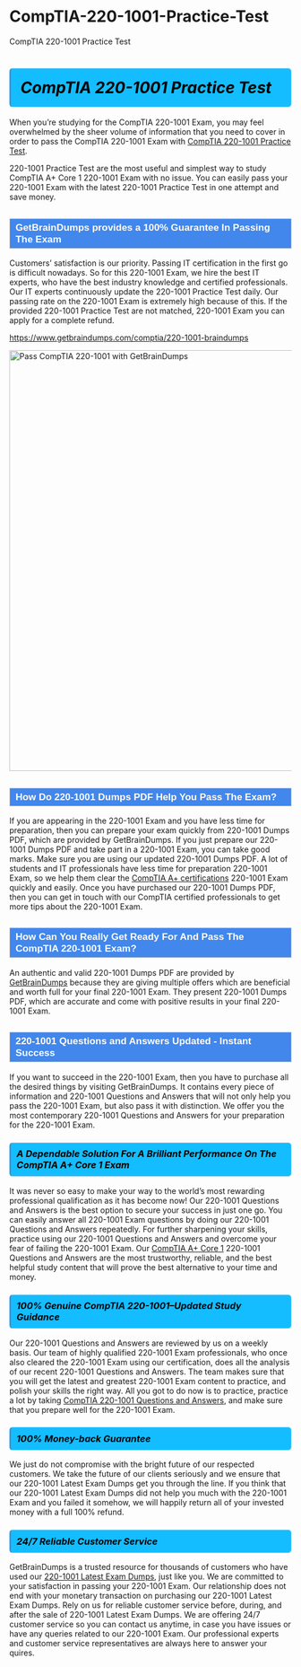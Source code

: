 # CompTIA-220-1001-Practice-Test
CompTIA 220-1001 Practice Test
<h1><strong><span style="display: block; color: #000000; background: #14BDFF; border: 0.5px solid #AED6F1; border-left: 3px solid #3498DB; padding: .6em; border-radius: 6px;">                     <em>CompTIA 220-1001 <span class="exam_variation">Practice Test</span> </em>                </span></strong>            </h1>                        <p>When you’re studying for the CompTIA 220-1001 Exam, you may feel overwhelmed by the sheer volume of information             that you need to cover in order to pass the CompTIA 220-1001 Exam with <a href="https://www.getbraindumps.com/comptia/220-1001-braindumps">CompTIA 220-1001 <span class="exam_variation">Practice Test</span></a>.</p>            <p>220-1001 <span class="exam_variation">Practice Test</span> are the most useful and simplest way to study CompTIA A+ Core 1 220-1001 Exam             with no issue. You can easily pass your 220-1001 Exam with the latest 220-1001 <span class="exam_variation">Practice Test</span> in one attempt and save money.</p>                        <h2 style="background: #4287ec; border: 1px solid #cccccc; padding: 5px 10px;">                <span style="color: #ffffff;">                    <span style="font-size: 11pt;">                        <span style="line-height: normal;">                            <span style="font-family: Calibri,sans-serif;">                                <strong>                                    <span style="font-size: 13.0pt;">GetBrainDumps provides a 100% Guarantee In Passing The Exam</span>                                </strong>                            </span>                        </span>                    </span>                </span>            </h2>                        <p>Customers’ satisfaction is our priority. Passing IT certification in the first go is difficult nowadays. So for this 220-1001 Exam,             we hire the best IT experts, who have the best industry knowledge and certified professionals. Our IT experts continuously update the 220-1001 <span class="exam_variation">Practice Test</span>             daily. Our passing rate on the 220-1001 Exam is extremely high because of this. If the provided 220-1001 <span class="exam_variation">Practice Test</span> are not matched, 220-1001 Exam you             can apply for a complete refund.</p>                                    <p><a href="https://www.getbraindumps.com/comptia/220-1001-braindumps">https://www.getbraindumps.com/comptia/220-1001-braindumps</a></p>                        <p><a href="https://www.getbraindumps.com/"><img src="https://www.getbraindumps.com/images/get-updated-exam-questions-with-discount-getbraindumps.jpg" class="postImage" alt="Pass CompTIA 220-1001 with GetBrainDumps" width="750"></a></p>                                        <h2 style="background: #4287ec; border: 1px solid #cccccc; padding: 5px 10px;">                <span style="color: #ffffff;">                    <span style="font-size: 11pt;">                        <span style="line-height: normal;">                            <span style="font-family: Calibri,sans-serif;">                                <strong>                                    <span style="font-size: 13.0pt;">How Do 220-1001 <span class="exam_variation2">Dumps PDF</span> Help You Pass The Exam?</span>                                </strong>                            </span>                        </span>                    </span>                </span>            </h2>                        <p>If you are appearing in the 220-1001 Exam and you have less time for preparation, then you can prepare your exam quickly from 220-1001 <span class="exam_variation2">Dumps PDF</span>,             which are provided by GetBrainDumps. If you just prepare our 220-1001 <span class="exam_variation2">Dumps PDF</span> and take part in a 220-1001 Exam, you can take good marks.             Make sure you are using our updated 220-1001 <span class="exam_variation2">Dumps PDF</span>. A lot of students and IT professionals have less time for preparation 220-1001 Exam,             so we help them clear the <a href="https://www.getbraindumps.com/comptia/comptia-a-braindumps.html">CompTIA A+ certifications</a> 220-1001 Exam quickly and easily. Once you have purchased             our 220-1001 <span class="exam_variation2">Dumps PDF</span>, then you can get in touch with our CompTIA certified professionals to get more tips about the 220-1001 Exam.</p>                        <h2 style="background: #4287ec; border: 1px solid #cccccc; padding: 5px 10px;">                <span style="color: #ffffff;">                    <span style="font-size: 11pt;">                        <span style="line-height: normal;">                            <span style="font-family: Calibri,sans-serif;">                                <strong>                                    <span style="font-size: 13.0pt;">How Can You Really Get Ready For And Pass The CompTIA 220-1001 Exam?</span>                                </strong>                            </span>                        </span>                    </span>                </span>            </h2>                        <p>An authentic and valid 220-1001 <span class="exam_variation2">Dumps PDF</span> are provided by <a href="https://www.getbraindumps.com/">GetBrainDumps</a> because they are giving multiple offers which are beneficial             and worth full for your final 220-1001 Exam. They present 220-1001 <span class="exam_variation2">Dumps PDF</span>, which are accurate and come with positive             results in your final 220-1001 Exam.</p>                        <h2 style="background: #4287ec; border: 1px solid #cccccc; padding: 5px 10px;">                <span style="color: #ffffff;">                    <span style="font-size: 11pt;">                        <span style="line-height: normal;">                            <span style="font-family: Calibri,sans-serif;">                                <strong>                                    <span style="font-size: 13.0pt;">220-1001 <span class="exam_variation3">Questions and Answers</span> Updated - Instant Success</span>                                </strong>                            </span>                        </span>                    </span>                </span>            </h2>                        <p>If you want to succeed in the 220-1001 Exam, then you have to purchase all the desired things by visiting GetBrainDumps.             It contains every piece of information and 220-1001 <span class="exam_variation3">Questions and Answers</span> that will not only help you pass the 220-1001 Exam,             but also pass it with distinction. We offer you the most contemporary 220-1001 <span class="exam_variation3">Questions and Answers</span> for your preparation for the 220-1001 Exam.</p>                        <h3>                <strong>                    <span style="display: block; color: #000000; background: #14BDFF; border: 0.5px solid #AED6F1; border-left: 3px solid #3498DB; padding: .6em; border-radius: 6px;">                        <em>A Dependable Solution For A Brilliant Performance On The CompTIA A+ Core 1 Exam</em>                    </span>                </strong>            </h3>                        <p>It was never so easy to make your way to the world’s most rewarding professional qualification as it has become now! Our 220-1001 <span class="exam_variation3">Questions and Answers</span>             is the best option to secure your success in just one go. You can easily answer all 220-1001 Exam questions by doing our 220-1001 <span class="exam_variation3">Questions and Answers</span>             repeatedly. For further sharpening your skills, practice using our 220-1001 <span class="exam_variation3">Questions and Answers</span> and overcome your fear of failing the 220-1001 Exam.             Our <a href="https://www.getbraindumps.com/comptia/220-1001-braindumps">CompTIA A+ Core 1</a> 220-1001 <span class="exam_variation3">Questions and Answers</span> are the most trustworthy, reliable, and the best helpful study             content that will prove the best alternative to your time and money.</p>                        <h3>                <strong>                    <span style="display: block; color: #000000; background: #14BDFF; border: 0.5px solid #AED6F1; border-left: 3px solid #3498DB; padding: .6em; border-radius: 6px;">                        <em>100% Genuine CompTIA 220-1001–Updated Study Guidance </em>                    </span>                </strong>            </h3>                        <p>Our 220-1001 <span class="exam_variation3">Questions and Answers</span> are reviewed by us on a weekly basis. Our team of highly qualified 220-1001 Exam professionals, who once also             cleared the 220-1001 Exam using our certification, does all the analysis of our recent 220-1001 <span class="exam_variation3">Questions and Answers</span>. The team makes sure that you will get the             latest and greatest 220-1001 Exam content to practice, and polish your skills the right way. All you got to do now is to practice, practice a lot by             taking <a href="https://www.getbraindumps.com/comptia-braindumps.html">CompTIA 220-1001 <span class="exam_variation3">Questions and Answers</span></a>, and make sure that you prepare well for the 220-1001 Exam.</p>                        <h3>                <strong>                    <span style="display: block; color: #000000; background: #14BDFF; border: 0.5px solid #AED6F1; border-left: 3px solid #3498DB; padding: .6em; border-radius: 6px;">                        <em>100% Money-back Guarantee</em>                    </span>                </strong>            </h3>                        <p>We just do not compromise with the bright future of our respected customers. We take the future of our clients seriously and we ensure that our             220-1001 <span class="exam_variation4">Latest Exam Dumps</span> get you through the line. If you think that our 220-1001 <span class="exam_variation4">Latest Exam Dumps</span> did not help you much with the 220-1001 Exam and you             failed it somehow, we will happily return all of your invested money with a full 100% refund.</p>                                    <h3>                <strong>                    <span style="display: block; color: #000000; background: #14BDFF; border: 0.5px solid #AED6F1; border-left: 3px solid #3498DB; padding: .6em; border-radius: 6px;">                        <em>24/7 Reliable Customer Service</em>                    </span>                </strong>            </h3>                        <p>GetBrainDumps is a trusted resource for thousands of customers who have used our <a href="https://www.getbraindumps.com/comptia/220-1001-braindumps">220-1001 <span class="exam_variation4">Latest Exam Dumps</span></a>, just like you. We are committed to your             satisfaction in passing your 220-1001 Exam. Our relationship does not end with your monetary transaction on purchasing our 220-1001 <span class="exam_variation4">Latest Exam Dumps</span>.             Rely on us for reliable customer service before, during, and after the sale of 220-1001 <span class="exam_variation4">Latest Exam Dumps</span>. We are offering 24/7 customer service so you             can contact us anytime, in case you have issues or have any queries related to our 220-1001 Exam. Our professional experts and customer service             representatives are always here to answer your quires.</p>                    
